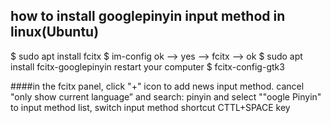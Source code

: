 ## how to install googlepinyin input method in linux(Ubuntu)

$ sudo apt install fcitx
$ im-config
ok --> yes --> fcitx --> ok
$ sudo apt install fcitx-googlepinyin
restart your computer
$ fcitx-config-gtk3

####in the fcitx panel, click "+" icon to add  news input method.  cancel "only show current language”       and search: pinyin and select ""oogle Pinyin" to input method list, switch input method shortcut CTTL+SPACE key

